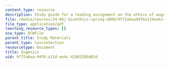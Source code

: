 ```yaml
---
content_type: resource
description: Study guide for a reading assignment on the ethics of eugenics.
file: /media/courses/24-06j-bioethics-spring-2009/9f72a6aa94f6a11dee4c42b65288d65d_MIT24_06Js09_study14.pdf
file_type: application/pdf
learning_resource_types: []
ocw_type: OCWFile
parent_title: Study Materials
parent_type: CourseSection
resourcetype: Document
title: Eugenics
uid: 9f72a6aa-94f6-a11d-ee4c-42b65288d65d
---
```

